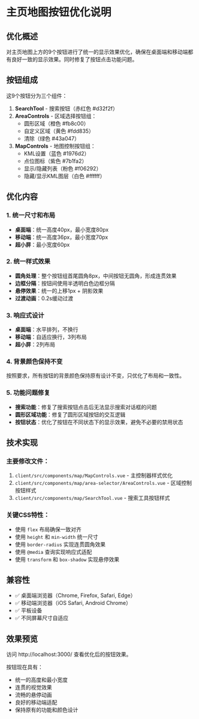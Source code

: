 # 主页地图按钮优化说明

## 优化概述

对主页地图上方的9个按钮进行了统一的显示效果优化，确保在桌面端和移动端都有良好一致的显示效果。同时修复了按钮点击功能问题。

## 按钮组成

这9个按钮分为三个组件：

1. **SearchTool** - 搜索按钮（赤红色 #d32f2f）
2. **AreaControls** - 区域选择按钮组：
   - 圆形区域（橙色 #fb8c00）
   - 自定义区域（黄色 #fdd835）
   - 清除（绿色 #43a047）
3. **MapControls** - 地图控制按钮组：
   - KML设置（蓝色 #1976d2）
   - 点位图标（紫色 #7b1fa2）
   - 显示/隐藏列表（粉色 #f06292）
   - 隐藏/显示KML图层（白色 #ffffff）

## 优化内容

### 1. 统一尺寸和布局
- **桌面端**：统一高度40px，最小宽度80px
- **移动端**：统一高度36px，最小宽度70px
- **超小屏**：最小宽度60px

### 2. 统一样式效果
- **圆角处理**：整个按钮组首尾圆角8px，中间按钮无圆角，形成连贯效果
- **边框分隔**：按钮间使用半透明白色边框分隔
- **悬停效果**：统一的上移1px + 阴影效果
- **过渡动画**：0.2s缓动过渡

### 3. 响应式设计
- **桌面端**：水平排列，不换行
- **移动端**：自适应换行，3列布局
- **超小屏**：2列布局

### 4. 背景颜色保持不变
按照要求，所有按钮的背景颜色保持原有设计不变，只优化了布局和一致性。

### 5. 功能问题修复
- **搜索功能**：修复了搜索按钮点击后无法显示搜索对话框的问题
- **圆形区域功能**：修复了圆形区域按钮的交互逻辑
- **按钮状态**：优化了按钮在不同状态下的显示效果，避免不必要的禁用状态

## 技术实现

### 主要修改文件：
1. `client/src/components/map/MapControls.vue` - 主控制器样式优化
2. `client/src/components/map/area-selector/AreaControls.vue` - 区域控制按钮样式
3. `client/src/components/map/SearchTool.vue` - 搜索工具按钮样式

### 关键CSS特性：
- 使用 `flex` 布局确保一致对齐
- 使用 `height` 和 `min-width` 统一尺寸
- 使用 `border-radius` 实现连贯圆角效果
- 使用 `@media` 查询实现响应式适配
- 使用 `transform` 和 `box-shadow` 实现悬停效果

## 兼容性

- ✅ 桌面端浏览器（Chrome, Firefox, Safari, Edge）
- ✅ 移动端浏览器（iOS Safari, Android Chrome）
- ✅ 平板设备
- ✅ 不同屏幕尺寸自适应

## 效果预览

访问 http://localhost:3000/ 查看优化后的按钮效果。

按钮现在具有：
- 统一的高度和最小宽度
- 连贯的视觉效果
- 流畅的悬停动画
- 良好的移动端适配
- 保持原有的功能和颜色设计